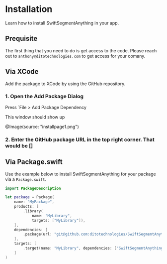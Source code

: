 # Installation

Learn how to install SwiftSegmentAnything in your app.

## Prequisite

The first thing that you need to do is get access to the code. Please reach out to `anthony@ditotechnologies.com` to get access for your comany.

## Via XCode

Add the package to XCode by using the GitHub repository.

### 1. Open the Add Package Dialog

Press `File > Add Package Dependency

This window should show up

@Image(source: "installpage1.png")

### 2. Enter the GitHub package URL in the top right corner. That would be []

## Via Package.swift

Use the example below to install SwiftSegmentAnything for your package via a `Package.swift`.

```swift
import PackageDescription

let package = Package(
    name: "MyPackage",
    products: [
        .library(
            name: "MyLibrary",
            targets: ["MyLibrary"]),
    ],
    dependencies: [
        .package(url: "git@github.com:ditotechnologies/SwiftSegmentAnything.git", tag: "v1.0.0"),
    ],
    targets: [
        .target(name: "MyLibrary", dependencies: ["SwiftSegmentAnything"]),
    ]
)

```
